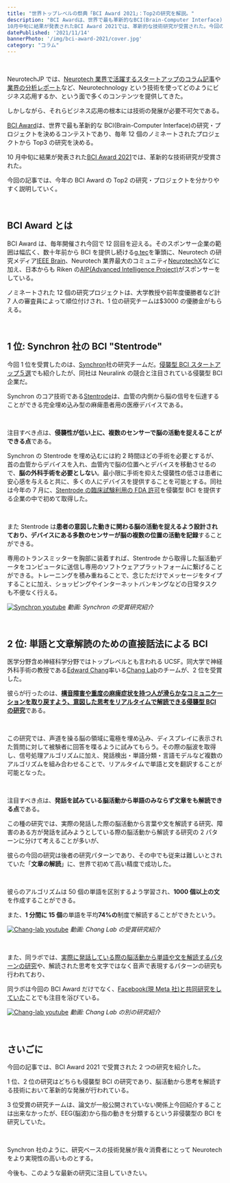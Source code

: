 ```yaml
---
title: "世界トップレベルの祭典「BCI Award 2021」：Top2の研究を解説。"
description: "BCI Awardは、世界で最も革新的なBCI(Brain-Computer Interface)の研究・プロジェクトを決めるコンテストであり、毎年12個のノミネートされたプロジェクトからTop3の研究を決める。
10月中旬に結果が発表されたBCI Award 2021では、革新的な技術研究が受賞された。今回の記事では、今年のBCI AwardのTop2の研究・プロジェクトを分かりやすく説明していく。"
datePublished: '2021/11/14'
bannerPhoto: '/img/bci-award-2021/cover.jpg'
category: "コラム"
---
```


&nbsp;

NeurotechJP では、[Neurotech 業界で活躍するスタートアップのコラム記事](https://neurotechjp.com/jp/blog/)や[業界の分析レポート](https://neurotechjp.com/jp/slides/)など、Neurotechnology という技術を使ってどのようにビジネス応用するか、という面で多くのコンテンツを提供してきた。

しかしながら、それらビジネス応用の根本には技術の発展が必要不可欠である。

[BCI Award](https://www.bci-award.com/Home)は、世界で最も革新的な BCI(Brain-Computer Interface)の研究・プロジェクトを決めるコンテストであり、毎年 12 個のノミネートされたプロジェクトから Top3 の研究を決める。

10 月中旬に結果が発表された[BCI Award 2021](https://www.bci-award.com/2021)では、革新的な技術研究が受賞された。

今回の記事では、今年の BCI Award の Top2 の研究・プロジェクトを分かりやすく説明していく。

&nbsp;

## BCI Award とは

BCI Award は、毎年開催され今回で 12 回目を迎える。そのスポンサー企業の範囲は幅広く、数十年前から BCI を提供し続ける[g.tec](https://www.gtec.at/)を筆頭に、Neurotech の研究メディア[IEEE Brain](https://brain.ieee.org/)、Neurotech 業界最大のコミュニティ[NeurotechX](http://neurotechx.com/)などに加え、日本からも Riken の[AIP(Advanced Intelligence Project)](https://aip.riken.jp/)がスポンサーをしている。

ノミネートされた 12 個の研究プロジェクトは、大学教授や前年度優勝者など計 7 人の審査員によって順位付けされ、1 位の研究チームは$3000 の優勝金がもらえる。

&nbsp;

## 1 位: Synchron 社の BCI "Stentrode"

今回 1 位を受賞したのは、[Synchron](https://synchron.com/)社の研究チームだ。[侵襲型 BCI スタートアップ５選](https://neurotechjp.com/jp/blog/5-startups-invasive-bci/)でも紹介したが、同社は Neuralink の競合と注目されている侵襲型 BCI 企業だ。

Synchron のコア技術である[Stentrode](https://synchron.com/stentrode)は、血管の内側から脳の信号を伝達することができる完全埋め込み型の麻痺患者用の医療デバイスである。

&nbsp;

注目すべき点は、**侵襲性が低い上に、複数のセンサーで脳の活動を捉えることができる点**である。

Synchron の Stentrode を埋め込むには約 2 時間ほどの手術を必要とするが、首の血管からデバイスを入れ、血管内で脳の位置へとデバイスを移動させるので、**脳の外科手術を必要としない**。最小限に手術を抑えた侵襲性の低さは患者に安心感を与えると共に、多くの人にデバイスを提供することを可能とする。同社は今年の 7 月に、[Stentrode の臨床試験利用の FDA 許可](https://www.businesswire.com/news/home/20210728005305/en/Synchron-Receives-Green-Light-From-FDA-to-Begin-Breakthrough-Trial-of-Implantable-Brain-Computer-Interface-in-US)を侵襲型 BCI を提供する企業の中で初めて取得した。

&nbsp;

また Stentrode は**患者の意図した動きに関わる脳の活動を捉えるよう設計されており、デバイスにある多数のセンサーが脳の複数の位置の活動を記録**することができる。

専用のトランスミッターを胸部に装着すれば、Stentrode から取得した脳活動データをコンピュータに送信し専用のソフトウェアプラットフォームに繋げることができる。トレーニングを積み重ねることで、念じただけでメッセージをタイプすることに加え、ショッピングやインターネットバンキングなどの日常タスクも不便なく行える。

[![Synchron youtube](https://neurotechjp.com/img/bci-award-2021/synchron.jpg)](https://youtu.be/7Yo8VlMoJPU)
_動画: Synchron の受賞研究紹介_

&nbsp;

## 2 位: 単語と文章解読のための直接話法による BCI

医学分野含め神経科学分野ではトップレベルとも言われる UCSF。同大学で神経外科手術の教授である[Edward Chang](https://profiles.ucsf.edu/edward.chang)率いる[Chang Lab](http://changlab.ucsf.edu/)のチームが、2 位を受賞した。

彼らが行ったのは、[**構音障害や重度の麻痺症状を持つ人が滑らかなコミュニケーションを取り戻すよう、意図した思考をリアルタイムで解読できる侵襲型 BCI の研究**](https://www.nejm.org/doi/full/10.1056/NEJMoa2027540)である。

&nbsp;

この研究では、声道を操る脳の領域に電極を埋め込み、ディスプレイに表示された質問に対して被験者に回答を喋るように試みてもらう。その際の脳波を取得し、信号処理アルゴリズムに加え、発話検出・単語分類・言語モデルなど複数のアルゴリズムを組み合わせることで、リアルタイムで単語と文を翻訳することが可能となった。

&nbsp;

注目すべき点は、**発話を試みている脳活動から単語のみならず文章をも解読できる点**である。

この種の研究では、実際の発話した際の脳活動から言葉や文を解読する研究、障害のある方が発話を試みようとしている際の脳活動から解読する研究の 2 パターンに分けて考えることが多いが、

彼らの今回の研究は後者の研究パターンであり、その中でも従来は難しいとされていた「**文章の解読**」に、世界で初めて高い精度で成功した。

&nbsp;

彼らのアルゴリズムは 50 個の単語を区別するよう学習され、**1000 個以上の文**を作成することができる。

また、**1 分間に 15 個**の単語を平均**74%の**制度で解読することができたという。

[![Chang-lab youtube](https://neurotechjp.com/img/bci-award-2021/ucsf-chang-lab-1.jpg)](https://youtu.be/sJj6bKLr_lQ)
_動画: Chang Lab の受賞研究紹介_

&nbsp;

また、同ラボでは、[実際に発話している際の脳活動から単語や文を解読するパターンの研究](https://www.ucsf.edu/news/2019/04/414296/synthetic-speech-generated-brain-recordings)や、解読された思考を文字ではなく音声で表現するパターンの研究も行われており、

同ラボは今回の BCI Award だけでなく、[Facebook(現 Meta 社)と共同研究をしていた](https://tech.fb.com/bci-milestone-new-research-from-ucsf-with-support-from-facebook-shows-the-potential-of-brain-computer-interfaces-for-restoring-speech-communication/)ことでも注目を浴びている。

[![Chang-lab youtube](https://neurotechjp.com/img/bci-award-2021/ucsf-chang-lab-2.jpg)](https://youtu.be/kbX9FLJ6WKw)
_動画: Chang Lab の別の研究紹介_

&nbsp;

## さいごに

今回の記事では、BCI Award 2021 で受賞された 2 つの研究を紹介した。

1 位、2 位の研究はどちらも侵襲型 BCI の研究であり、脳活動から思考を解読する技術において革新的な発展が行われている。

3 位受賞の研究チームは、論文が一般公開されていない関係上今回紹介することは出来なかったが、EEG(脳波)から指の動きを分類するという非侵襲型の BCI を研究していた。

&nbsp;

Synchron 社のように、研究ベースの技術発展が我々消費者にとって Neurotech をより実現性の高いものとする。

今後も、このような最新の研究に注目していきたい。
